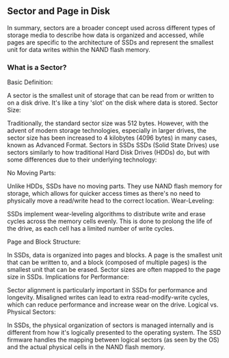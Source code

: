 ## Sector and Page in Disk

In summary, sectors are a broader concept used across different types of storage media to describe how data is organized and accessed, while pages are specific to the architecture of SSDs and represent the smallest unit for data writes within the NAND flash memory. 

### What is a Sector?

Basic Definition:

A sector is the smallest unit of storage that can be read from or written to on a disk drive. It's like a tiny 'slot' on the disk where data is stored.
Sector Size:

Traditionally, the standard sector size was 512 bytes. However, with the advent of modern storage technologies, especially in larger drives, the sector size has been increased to 4 kilobytes (4096 bytes) in many cases, known as Advanced Format.
Sectors in SSDs
SSDs (Solid State Drives) use sectors similarly to how traditional Hard Disk Drives (HDDs) do, but with some differences due to their underlying technology:

No Moving Parts:

Unlike HDDs, SSDs have no moving parts. They use NAND flash memory for storage, which allows for quicker access times as there's no need to physically move a read/write head to the correct location.
Wear-Leveling:

SSDs implement wear-leveling algorithms to distribute write and erase cycles across the memory cells evenly. This is done to prolong the life of the drive, as each cell has a limited number of write cycles.

Page and Block Structure:

In SSDs, data is organized into pages and blocks. A page is the smallest unit that can be written to, and a block (composed of multiple pages) is the smallest unit that can be erased. Sector sizes are often mapped to the page size in SSDs.
Implications for Performance:

Sector alignment is particularly important in SSDs for performance and longevity. Misaligned writes can lead to extra read-modify-write cycles, which can reduce performance and increase wear on the drive.
Logical vs. Physical Sectors:

In SSDs, the physical organization of sectors is managed internally and is different from how it's logically presented to the operating system. The SSD firmware handles the mapping between logical sectors (as seen by the OS) and the actual physical cells in the NAND flash memory.
